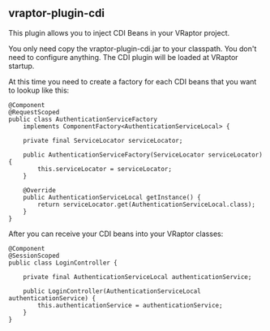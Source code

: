 vraptor-plugin-cdi
------------------

This plugin allows you to inject CDI Beans in your VRaptor project.

You only need copy the vraptor-plugin-cdi.jar to your classpath. You don't need to configure anything. The CDI plugin will be loaded at VRaptor startup.

At this time you need to create a factory for each CDI beans that you want to lookup like this:

    @Component
    @RequestScoped
    public class AuthenticationServiceFactory
        implements ComponentFactory<AuthenticationServiceLocal> {
    
        private final ServiceLocator serviceLocator;
    
        public AuthenticationServiceFactory(ServiceLocator serviceLocator) {
            this.serviceLocator = serviceLocator;
        }
    
        @Override
        public AuthenticationServiceLocal getInstance() {
            return serviceLocator.get(AuthenticationServiceLocal.class);
        }
    }

After you can receive your CDI beans into your VRaptor classes:

    @Component
    @SessionScoped
    public class LoginController {
    
        private final AuthenticationServiceLocal authenticationService;
    
        public LoginController(AuthenticationServiceLocal authenticationService) {
            this.authenticationService = authenticationService;
        }
    }
